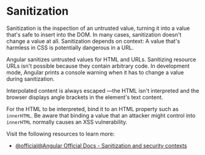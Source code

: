 # Sanitization

Sanitization is the inspection of an untrusted value, turning it into a value that's safe to insert into the DOM. In many cases, sanitization doesn't change a value at all. Sanitization depends on context: A value that's harmless in CSS is potentially dangerous in a URL.

Angular sanitizes untrusted values for HTML and URLs. Sanitizing resource URLs isn't possible because they contain arbitrary code. In development mode, Angular prints a console warning when it has to change a value during sanitization.

Interpolated content is always escaped —the HTML isn't interpreted and the browser displays angle brackets in the element's text content.

For the HTML to be interpreted, bind it to an HTML property such as `innerHTML`. Be aware that binding a value that an attacker might control into `innerHTML` normally causes an XSS vulnerability.

Visit the following resources to learn more:

- [@official@Angular Official Docs - Sanitization and security contexts](https://angular.dev/best-practices/security#sanitization-and-security-contexts)
